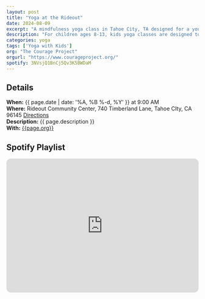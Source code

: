 ```yaml
---
layout: post
title: "Yoga at the Rideout"
date: 2024-08-09
excerpt: "A mindfulness yoga class in Tahoe City, TA designed for a younger audience with a focus on movement, breath, and mindfulness." 
description: "For children ages 8-13, kids yoga classes are designed to promote mindfullness and stress tolerance."
categories: yoga
tags: ['Yoga with Kids']
org: "The Courage Project"
orgurl: "https://www.courageproject.org/"
spotify: 3NVsjQ1BnCj5Qv3K5BWDaM
---
```


## Details

**When:** {{ page.date | date: '%A, %B %-d, %Y' }} at 9:00 AM       
**Where:** Rideout Community Center, 740 Timberland Lane, Tahoe CIty, CA 96145 [Directions](https://www.google.com/maps/dir//Rideout+Community+Center,+740+Timberland+Ln,+Tahoe+City,+CA+96145/@39.1296152,-120.1679397,17z/data=!4m9!4m8!1m0!1m5!1m1!1s0x809bd6040352443d:0xcc90e8ad66b8ae0c!2m2!1d-120.1651386!2d39.1295528!3e0?entry=ttu)      
**Description:** {{ page.description }}          
**With:** [{{page.org}}]({{page.orgurl}})


## Spotify Playlist

<iframe style="border-radius:12px" src="https://open.spotify.com/embed/playlist/{{ page.spotify }}?utm_source=generator" width="100%" height="352" frameBorder="0" allowfullscreen="" allow="autoplay; clipboard-write; encrypted-media; fullscreen; picture-in-picture" loading="lazy"></iframe>  

 